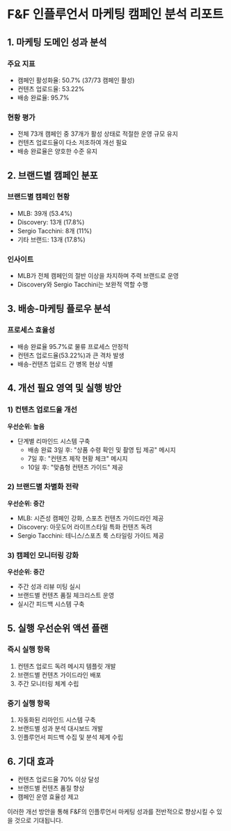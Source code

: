 # F&F 인플루언서 마케팅 캠페인 분석 리포트

## 1. 마케팅 도메인 성과 분석

### 주요 지표
- 캠페인 활성화율: 50.7% (37/73 캠페인 활성)
- 컨텐츠 업로드율: 53.22%
- 배송 완료율: 95.7%

### 현황 평가
- 전체 73개 캠페인 중 37개가 활성 상태로 적절한 운영 규모 유지
- 컨텐츠 업로드율이 다소 저조하여 개선 필요
- 배송 완료율은 양호한 수준 유지

## 2. 브랜드별 캠페인 분포

### 브랜드별 캠페인 현황
- MLB: 39개 (53.4%)
- Discovery: 13개 (17.8%)
- Sergio Tacchini: 8개 (11%)
- 기타 브랜드: 13개 (17.8%)

### 인사이트
- MLB가 전체 캠페인의 절반 이상을 차지하며 주력 브랜드로 운영
- Discovery와 Sergio Tacchini는 보완적 역할 수행

## 3. 배송-마케팅 플로우 분석

### 프로세스 효율성
- 배송 완료율 95.7%로 물류 프로세스 안정적
- 컨텐츠 업로드율(53.22%)과 큰 격차 발생
- 배송-컨텐츠 업로드 간 병목 현상 식별

## 4. 개선 필요 영역 및 실행 방안

### 1) 컨텐츠 업로드율 개선
**우선순위: 높음**
- 단계별 리마인드 시스템 구축
  - 배송 완료 3일 후: "상품 수령 확인 및 촬영 팁 제공" 메시지
  - 7일 후: "컨텐츠 제작 현황 체크" 메시지
  - 10일 후: "맞춤형 컨텐츠 가이드" 제공

### 2) 브랜드별 차별화 전략
**우선순위: 중간**
- MLB: 시즌성 캠페인 강화, 스포츠 컨텐츠 가이드라인 제공
- Discovery: 아웃도어 라이프스타일 특화 컨텐츠 독려
- Sergio Tacchini: 테니스/스포츠 룩 스타일링 가이드 제공

### 3) 캠페인 모니터링 강화
**우선순위: 중간**
- 주간 성과 리뷰 미팅 실시
- 브랜드별 컨텐츠 품질 체크리스트 운영
- 실시간 피드백 시스템 구축

## 5. 실행 우선순위 액션 플랜

### 즉시 실행 항목
1. 컨텐츠 업로드 독려 메시지 템플릿 개발
2. 브랜드별 컨텐츠 가이드라인 배포
3. 주간 모니터링 체계 수립

### 중기 실행 항목
1. 자동화된 리마인드 시스템 구축
2. 브랜드별 성과 분석 대시보드 개발
3. 인플루언서 피드백 수집 및 분석 체계 수립

## 6. 기대 효과
- 컨텐츠 업로드율 70% 이상 달성
- 브랜드별 컨텐츠 품질 향상
- 캠페인 운영 효율성 제고

이러한 개선 방안을 통해 F&F의 인플루언서 마케팅 성과를 전반적으로 향상시킬 수 있을 것으로 기대됩니다.